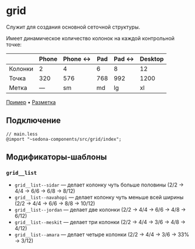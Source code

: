# grid

Служит для создания основной сеточной структуры.

Имеет динамическое количество колонок на каждой контрольной точке:

|         | Phone | Phone ↔ | Pad | Pad ↔ | Desktop |
| ------- | ----- | ------- | --- | ----- | ------- |
| Колонки | 2     | 4       | 6   | 8     | 12      |
| Точка   | 320   | 576     | 768 | 992   | 1200    |
| Метка   | —     | sm      | md  | lg    | xl      |

[Пример](https://getsedona.github.io/sedona-components/grid.html) • [Разметка](https://github.com/getsedona/sedona-components/tree/master/src/grid/examples.html)

## Подключение

```less
// main.less
@import "~sedona-components/src/grid/index";
```

## Модификаторы-шаблоны

### `grid__list`

* `grid__list--sidar` — делает колонку чуть больше половины (2/2 → 4/4 → 6/6 → 6/8 → 8/12)
* `grid__list--navahopi` — делает колонку чуть меньше всей ширины (2/2 → 4/4 → 6/6 → 8/8 → 10/12)
* `grid__list--jordan` — делает две колонки (2/2 → 4/4 → 6/6 → 4/8 → 6/12)
* `grid__list--meskit` — делает три колонки (2/2 → 4/4 → 3/6 → 4/8 → 4/12)
* `grid__list--amara` — делает четыре колонки (2/2 → 4/4 → 3/6 → 33% → 3/12)
